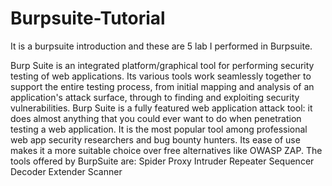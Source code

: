 # Burpsuite-Tutorial
It is a burpsuite introduction and these are 5 lab I performed in Burpsuite.

Burp Suite is an integrated platform/graphical tool for performing security testing of web applications. Its various tools work seamlessly together to support the entire testing process, from initial mapping and analysis of an application's attack surface, through to finding and exploiting security vulnerabilities.
Burp Suite is a fully featured web application attack tool: it does almost anything that you could ever want to do when penetration testing a web application.
It is the most popular tool among professional web app security researchers and bug bounty hunters. Its ease of use makes it a more suitable choice over free alternatives like OWASP ZAP.
The tools offered by BurpSuite are:
Spider
Proxy
Intruder
Repeater
Sequencer
Decoder
Extender
Scanner
